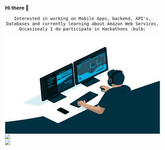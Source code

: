 ### Hi there 👋

<!--
**PTMahlangu/PTMahlangu** is a ✨ _special_ ✨ repository because its `README.md` (this file) appears on your GitHub profile.

Here are some ideas to get you started:

- 🔭 I’m currently working on ...
- 🌱 I’m currently learning ...
- 👯 I’m looking to collaborate on ...
- 🤔 I’m looking for help with ...
- 💬 Ask me about ...
- 📫 How to reach me: ...
- 😄 Pronouns: ...
- ⚡ Fun fact: ...
-->

<p align="center">
  <samp>
 Interested in working on Mobile Apps, backend, API's, Databases and currently learning about 
Amazon Web Services. Occasionaly I do participate in Hackathons :bulb:
  </samp>
</p>

  <img align="right" alt="GIF" src="https://github.com/PTMahlangu/PTMahlangu/blob/main/code.gif?raw=true" width="800" height="320" />

<br/>
<a href="https://github.com/PTMahlangu">
  <img align="center" src="https://github-readme-stats.vercel.app/api?username=PTMahlangu&theme=dracula&show_icons=true" />
  <br/>
  <img align="center" src="https://github-readme-stats.vercel.app/api/top-langs/?username=PTMahlangu&theme=dracula" />
</a>

<br/>
